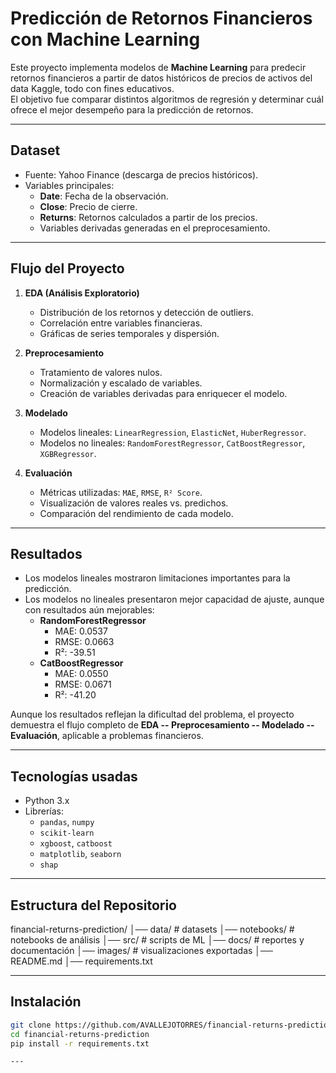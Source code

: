 # Predicción de Retornos Financieros con Machine Learning

Este proyecto implementa modelos de **Machine Learning** para predecir retornos financieros a partir de datos históricos de precios de activos del data Kaggle, todo con fines educativos.  
El objetivo fue comparar distintos algoritmos de regresión y determinar cuál ofrece el mejor desempeño para la predicción de retornos.

---

## Dataset
- Fuente: Yahoo Finance (descarga de precios históricos).  
- Variables principales:
  - **Date**: Fecha de la observación.
  - **Close**: Precio de cierre.
  - **Returns**: Retornos calculados a partir de los precios.
  - Variables derivadas generadas en el preprocesamiento.

---

## Flujo del Proyecto
1. **EDA (Análisis Exploratorio)**
   - Distribución de los retornos y detección de outliers.
   - Correlación entre variables financieras.
   - Gráficas de series temporales y dispersión.

2. **Preprocesamiento**
   - Tratamiento de valores nulos.
   - Normalización y escalado de variables.
   - Creación de variables derivadas para enriquecer el modelo.

3. **Modelado**
   - Modelos lineales: `LinearRegression`, `ElasticNet`, `HuberRegressor`.
   - Modelos no lineales: `RandomForestRegressor`, `CatBoostRegressor`, `XGBRegressor`.

4. **Evaluación**
   - Métricas utilizadas: `MAE`, `RMSE`, `R² Score`.
   - Visualización de valores reales vs. predichos.
   - Comparación del rendimiento de cada modelo.

---

## Resultados
- Los modelos lineales mostraron limitaciones importantes para la predicción.  
- Los modelos no lineales presentaron mejor capacidad de ajuste, aunque con resultados aún mejorables:
  - **RandomForestRegressor**
    - MAE: 0.0537
    - RMSE: 0.0663
    - R²: -39.51
  - **CatBoostRegressor**
    - MAE: 0.0550
    - RMSE: 0.0671
    - R²: -41.20  

Aunque los resultados reflejan la dificultad del problema, el proyecto demuestra el flujo completo de **EDA -- Preprocesamiento -- Modelado -- Evaluación**, aplicable a problemas financieros.

---

## Tecnologías usadas
- Python 3.x  
- Librerías:  
  - `pandas`, `numpy`  
  - `scikit-learn`  
  - `xgboost`, `catboost`  
  - `matplotlib`, `seaborn`  
  - `shap`

---

## Estructura del Repositorio

financial-returns-prediction/
│── data/              # datasets
│── notebooks/         # notebooks de análisis
│── src/               # scripts de ML
│── docs/              # reportes y documentación
│── images/            # visualizaciones exportadas
│── README.md
│── requirements.txt


---

## Instalación
```bash
git clone https://github.com/AVALLEJOTORRES/financial-returns-prediction.git
cd financial-returns-prediction
pip install -r requirements.txt

---



